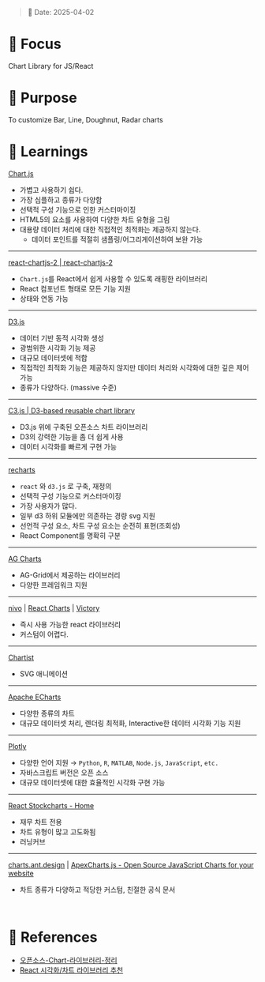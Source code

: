 > 📅 Date: 2025-04-02

# 📌 Focus
Chart Library for JS/React
<br />

# 🎯 Purpose
To customize Bar, Line, Doughnut, Radar charts
<br />

# 📝 Learnings
[Chart.js](https://www.chartjs.org/)

- 가볍고 사용하기 쉽다.
- 가장 심플하고 종류가 다양함
- 선택적 구성 기능으로 인한 커스터마이징
- HTML5의 <canvas> 요소를 사용하여 다양한 차트 유형을 그림
- 대용량 데이터 처리에 대한 직접적인 최적화는 제공하지 않는다.
    - 데이터 포인트를 적절히 샘플링/어그리게이션하여 보완 가능

---

[react-chartjs-2 | react-chartjs-2](https://react-chartjs-2.js.org/)

- `Chart.js`를 React에서 쉽게 사용할 수 있도록 래핑한 라이브러리
- React 컴포넌트 형태로 모든 기능 지원
- 상태와 연동 가능

---

[D3.js](https://d3js.org/)

- 데이터 기반 동적 시각화 생성
- 광범위한 시각화 기능 제공
- 대규모 데이터셋에 적합
- 직접적인 최적화 기능은 제공하지 않지만 데이터 처리와 시각화에 대한 깊은 제어 가능
- 종류가 다양하다. (massive 수준)

---

[C3.js | D3-based reusable chart library](https://c3js.org/)

- D3.js 위에 구축된 오픈소스 차트 라이브러리
- D3의 강력한 기능을 좀 더 쉽게 사용
- 데이터 시각화를 빠르게 구현 가능

---

[recharts](https://recharts.org/en-US)

- `react` 와 `d3.js` 로 구축, 재정의
- 선택적 구성 기능으로 커스터마이징
- 가장 사용자가 많다.
- 일부 d3 하위 모듈에만 의존하는 경량 svg 지원
- 선언적 구성 요소, 차트 구성 요소는 순전히 표현(조회성)
- React Component를 명확히 구분

---

[AG Charts](https://www.ag-grid.com/charts/?ref=blog.ag-grid.com)

- AG-Grid에서 제공하는 라이브러리
- 다양한 프레임워크 지원

---

[nivo](https://nivo.rocks/) | [React Charts](https://react-charts.tanstack.com/) | [Victory](https://commerce.nearform.com/open-source/victory)

- 즉시 사용 가능한 react 라이브러리
- 커스텀이 어렵다.

---

[Chartist](https://gionkunz.github.io/chartist-js/)

- SVG 애니메이션

---

[Apache ECharts](https://echarts.apache.org/en/index.html)

- 다양한 종류의 차트
- 대규모 데이터셋 처리, 렌더링 최적화, Interactive한 데이터 시각화 기능 지원

---

[Plotly](https://plotly.com/javascript/)

- 다양한 언어 지원 → `Python`, `R`, `MATLAB`, `Node.js`, `JavaScript`, `etc.`
- 자바스크립트 버전은 오픈 소스
- 대규모 데이터셋에 대한 효율적인 시각화 구현 가능

---

[React Stockcharts - Home](http://rrag.github.io/react-stockcharts/index.html)

- 재무 차트 전용
- 차트 유형이 많고 고도화됨
- 러닝커브

---

[charts.ant.design](https://charts.ant.design/en) | [ApexCharts.js - Open Source JavaScript Charts for your website](https://apexcharts.com/)

- 차트 종류가 다양하고 적당한 커스텀, 친절한 공식 문서
<br />

# 🔗 References
- [오픈소스-Chart-라이브러리-정리](https://honeyjuny.tistory.com/entry/%EC%98%A4%ED%94%88%EC%86%8C%EC%8A%A4-Chart-%EB%9D%BC%EC%9D%B4%EB%B8%8C%EB%9F%AC%EB%A6%AC-%EC%A0%95%EB%A6%AC)
- [React 시각화/차트 라이브러리 추천](https://sillimmouse.tistory.com/87)
